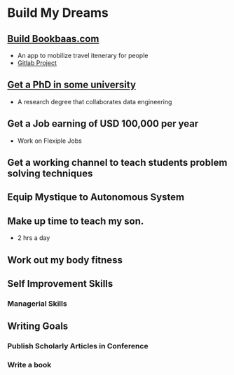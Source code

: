 # Build My Dreams

## [Build Bookbaas.com](../projects/bookBaas.md)
- An app to mobilize travel itenerary for people
- [Gitlab Project](https://gitlab.com/website145/bookbaas.git)

## [Get a PhD in some university]()
- A research degree that collaborates data engineering

## Get a Job earning of USD 100,000 per year
- Work on Flexiple Jobs

## Get a working channel to teach students problem solving techniques

## Equip Mystique to Autonomous System

## Make up time to teach my son.
- 2 hrs a day

## Work out my body fitness

## Self Improvement Skills

### Managerial Skills

## Writing Goals

### Publish Scholarly Articles in Conference

### Write a book